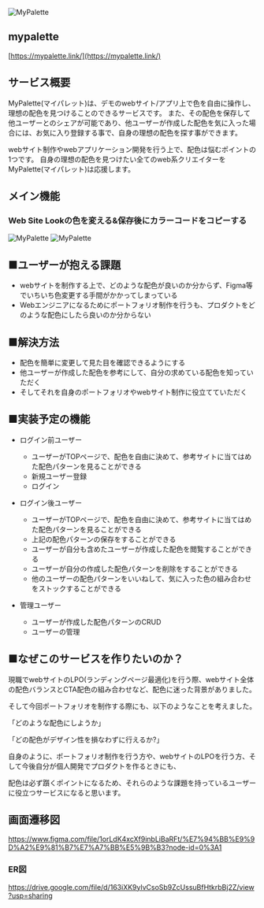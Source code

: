 ![MyPalette](/app/assets/images/ogp.png)

## mypalette
[https://mypalette.link/](https://mypalette.link/)

## サービス概要
MyPalette(マイパレット)は、デモのwebサイト/アプリ上で色を自由に操作し、理想の配色を見つけることのできるサービスです。
また、その配色を保存して他ユーザーとのシェアが可能であり、他ユーザーが作成した配色を気に入った場合には、お気に入り登録する事で、自身の理想の配色を探す事ができます。

webサイト制作やwebアプリケーション開発を行う上で、配色は悩むポイントの1つです。
自身の理想の配色を見つけたい全てのweb系クリエイターをMyPalette(マイパレット)は応援します。

## メイン機能
### Web Site Lookの色を変える&保存後にカラーコードをコピーする
![MyPalette](/app/assets/images/websitelook_first.png)
![MyPalette](/app/assets/images/websitelook_after.png)

## ■ユーザーが抱える課題
- webサイトを制作する上で、どのような配色が良いのか分からず、Figma等でいちいち色変更する手間がかかってしまっている
- Webエンジニアになるためにポートフォリオ制作を行うも、プロダクトをどのような配色にしたら良いのか分からない

## ■解決方法
- 配色を簡単に変更して見た目を確認できるようにする
- 他ユーザーが作成した配色を参考にして、自分の求めている配色を知っていただく
- そしてそれを自身のポートフォリオやwebサイト制作に役立てていただく

## ■実装予定の機能
- ログイン前ユーザー
	- ユーザーがTOPページで、配色を自由に決めて、参考サイトに当てはめた配色パターンを見ることができる
	- 新規ユーザー登録
	- ログイン

- ログイン後ユーザー
	- ユーザーがTOPページで、配色を自由に決めて、参考サイトに当てはめた配色パターンを見ることができる
	- 上記の配色パターンの保存をすることができる
	- ユーザーが自分も含めたユーザーが作成した配色を閲覧することができる
	- ユーザーが自分の作成した配色パターンを削除をすることができる
	- 他のユーザーの配色パターンをいいねして、気に入った色の組み合わせをストックすることができる

- 管理ユーザー
	- ユーザーが作成した配色パターンのCRUD
	- ユーザーの管理

## ■なぜこのサービスを作りたいのか？
現職でwebサイトのLPO(ランディングページ最適化)を行う際、webサイト全体の配色バランスとCTA配色の組み合わせなど、配色に迷った背景がありました。

そして今回ポートフォリオを制作する際にも、以下のようなことを考えました。

「どのような配色にしようか」

「どの配色がデザイン性を損なわずに行えるか?」

自身のように、ポートフォリオ制作を行う方や、webサイトのLPOを行う方、そして今後自分が個人開発でプロダクトを作るときにも、

配色は必ず躓くポイントになるため、それらのような課題を持っているユーザーに役立つサービスになると思います。

## 画面遷移図
https://www.figma.com/file/1orLdK4xcXf9inbLiBaRFt/%E7%94%BB%E9%9D%A2%E9%81%B7%E7%A7%BB%E5%9B%B3?node-id=0%3A1

### ER図
https://drive.google.com/file/d/163iXK9ylvCsoSb9ZcUssuBfHtkrbBj2Z/view?usp=sharing